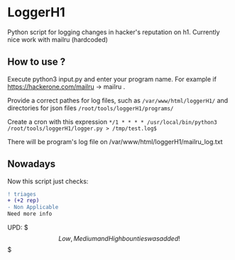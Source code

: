 # LoggerH1
Python script for logging changes in hacker's reputation on h1. Currently nice work with mailru (hardcoded)

## How to use ?

Execute python3 input.py and enter your program name. For example if https://hackerone.com/mailru -> mailru .

Provide a correct pathes for log files, such as `/var/www/html/loggerH1/` and directories for json files `/root/tools/loggerH1/programs/`

Create a cron with this expression `*/1 * * * * /usr/local/bin/python3 /root/tools/loggerH1/logger.py > /tmp/test.log$`

There will be program's log file on /var/www/html/loggerH1/mailru_log.txt

## Nowadays

Now this script just checks:
```diff
! triages
+ (+2 rep)
- Non Applicable
Need more info
```
UPD: 
$$$
Low, Medium and High bounties was added !
$$$

